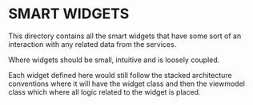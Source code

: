 # SMART WIDGETS

This directory contains all the smart widgets that have some sort of an interaction with any related data from the services.

Where widgets should be small, intuitive and is loosely coupled.

Each widget defined here would still follow the stacked architecture conventions where it will have the widget class and then the viewmodel class which where all logic related to the widget is placed.
